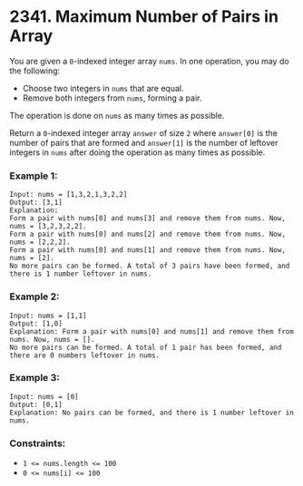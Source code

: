 # 2341. Maximum Number of Pairs in Array

You are given a `0`-indexed integer array `nums`. In one operation, you may do the following:

- Choose two integers in `nums` that are equal.
- Remove both integers from `nums`, forming a pair.

The operation is done on `nums` as many times as possible.

Return a `0`-indexed integer array `answer` of size `2` where `answer[0]` is the number of pairs that are formed and `answer[1]` is the number of leftover integers in `nums` after doing the operation as many times as possible.

### Example 1:

```
Input: nums = [1,3,2,1,3,2,2]
Output: [3,1]
Explanation:
Form a pair with nums[0] and nums[3] and remove them from nums. Now, nums = [3,2,3,2,2].
Form a pair with nums[0] and nums[2] and remove them from nums. Now, nums = [2,2,2].
Form a pair with nums[0] and nums[1] and remove them from nums. Now, nums = [2].
No more pairs can be formed. A total of 3 pairs have been formed, and there is 1 number leftover in nums.
```

### Example 2:

```
Input: nums = [1,1]
Output: [1,0]
Explanation: Form a pair with nums[0] and nums[1] and remove them from nums. Now, nums = [].
No more pairs can be formed. A total of 1 pair has been formed, and there are 0 numbers leftover in nums.
```

### Example 3:

```
Input: nums = [0]
Output: [0,1]
Explanation: No pairs can be formed, and there is 1 number leftover in nums.
```

### Constraints:

- `1 <= nums.length <= 100`
- `0 <= nums[i] <= 100`
